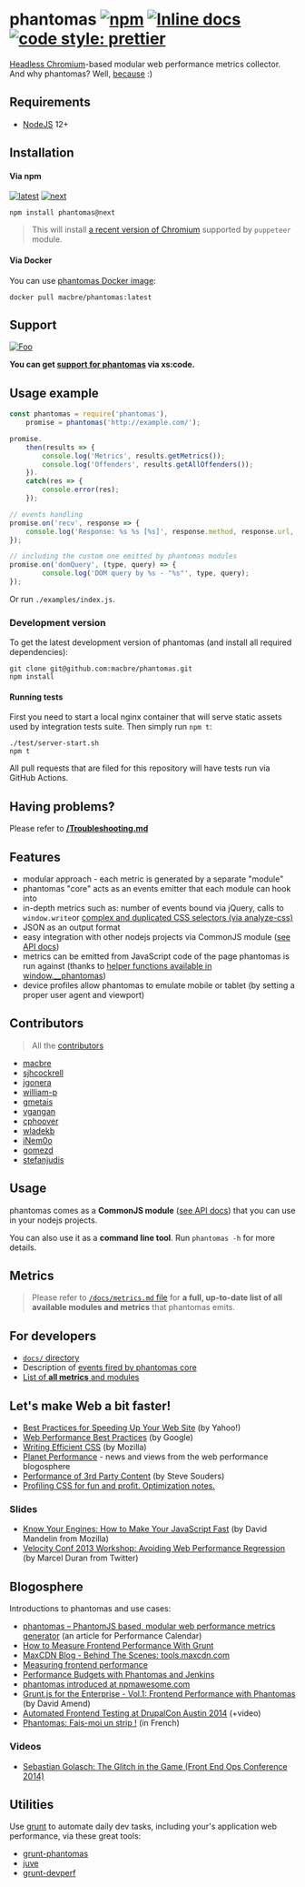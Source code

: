 phantomas [![npm](https://img.shields.io/npm/dt/phantomas.svg)]() [![Inline docs](http://inch-ci.org/github/macbre/phantomas.svg?branch=phantomas-v2)](http://inch-ci.org/github/macbre/phantomas) [![code style: prettier](https://img.shields.io/badge/code_style-prettier-ff69b4.svg?style=flat-square)](https://github.com/prettier/prettier)
=========

[Headless Chromium](https://chromium.googlesource.com/chromium/src/+/lkgr/headless/README.md)-based modular web performance metrics collector. And why phantomas? Well, [because](http://en.wikipedia.org/wiki/Fantômas) :)

## Requirements

* [NodeJS](http://nodejs.org) 12+

## Installation

#### Via npm

<a href="https://www.npmjs.com/package/phantomas" title="latest"><img alt="latest" src="https://img.shields.io/npm/v/phantomas/latest.svg" /></a>
<a href="https://www.npmjs.com/package/phantomas/v/next" title="next"><img alt="next" src="https://img.shields.io/npm/v/phantomas/next.svg" /></a>

```
npm install phantomas@next
```

> This will install [a recent version of Chromium](https://github.com/GoogleChrome/puppeteer#installation) supported by `puppeteer` module.

#### Via Docker

You can use [phantomas Docker image](https://hub.docker.com/r/macbre/phantomas):

```
docker pull macbre/phantomas:latest
```

## Support

[![Foo](https://raw.githubusercontent.com/macbre/phantomas/devel/docs/phantomas-banner.png)](https://xscode.com/macbre/phantomas)

**You can get [support for phantomas](https://xscode.com/macbre/phantomas) via xs:code.**

## Usage example

```js
const phantomas = require('phantomas'),
    promise = phantomas('http://example.com/');

promise.
    then(results => {
        console.log('Metrics', results.getMetrics());
        console.log('Offenders', results.getAllOffenders());
    }).
    catch(res => {
        console.error(res);
    });

// events handling
promise.on('recv', response => {
    console.log('Response: %s %s [%s]', response.method, response.url, response.contentType);
});

// including the custom one emitted by phantomas modules
promise.on('domQuery', (type, query) => {
        console.log('DOM query by %s - "%s"', type, query);
});
```

Or run `./examples/index.js`.

### Development version

To get the latest development version of phantomas (and install all required dependencies):

```
git clone git@github.com:macbre/phantomas.git
npm install
```

#### Running tests

First you need to start a local nginx container that will serve static assets used by integration tests suite. Then simply run `npm t`:

```
./test/server-start.sh
npm t
```

All pull requests that are filed for this repository will have tests run via GitHub Actions.

## Having problems?

Please refer to **[/Troubleshooting.md](https://github.com/macbre/phantomas/blob/devel/Troubleshooting.md)**

## Features

* modular approach - each metric is generated by a separate "module"
* phantomas "core" acts as an events emitter that each module can hook into
* in-depth metrics such as: number of events bound via jQuery, calls to ``window.write``or [complex and duplicated CSS selectors (via analyze-css)](https://github.com/macbre/analyze-css)
* JSON as an output format
* easy integration with other nodejs projects via CommonJS module ([see API docs](https://github.com/macbre/phantomas/wiki/npm-module))
* metrics can be emitted from JavaScript code of the page phantomas is run against (thanks to [helper functions available in window.__phantomas](https://github.com/macbre/phantomas/wiki/Phantomas-scope))
* device profiles allow phantomas to emulate mobile or tablet (by setting a proper user agent and viewport)

## Contributors

> All the [contributors](https://github.com/macbre/phantomas/graphs/contributors)

* [macbre](https://github.com/macbre)
* [sjhcockrell](https://github.com/sjhcockrell)
* [jgonera](https://github.com/jgonera)
* [william-p](https://github.com/william-p)
* [gmetais](https://github.com/gmetais)
* [vgangan](https://github.com/vgangan)
* [cphoover](https://github.com/cphoover)
* [wladekb](https://github.com/wladekb)
* [iNem0o](https://github.com/iNem0o)
* [gomezd](https://github.com/gomezd)
* [stefanjudis](https://github.com/stefanjudis)

## Usage

phantomas comes as a **CommonJS module** ([see API docs](https://github.com/macbre/phantomas/wiki/npm-module)) that you can use in your nodejs projects.

You can also use it as a **command line tool**. Run `phantomas -h` for more details.

## Metrics

> Please refer to [`/docs/metrics.md` file](https://github.com/macbre/phantomas/blob/devel/docs/metrics.md) for **a full, up-to-date list of all available modules and metrics** that phantomas emits.

## For developers

* [`docs/` directory](https://github.com/macbre/phantomas/blob/devel/docs)
* Description of [events fired by phantomas core](https://github.com/macbre/phantomas/blob/devel/docs/events.md)
* [List of **all metrics** and modules](https://github.com/macbre/phantomas/blob/devel/docs/metrics.md)

## Let's make Web a bit faster!

* [Best Practices for Speeding Up Your Web Site](http://developer.yahoo.com/performance/rules.html) (by Yahoo!)
* [Web Performance Best Practices](https://developers.google.com/speed/docs/best-practices/rules_intro) (by Google)
* [Writing Efficient CSS](http://developer.mozilla.org/en/Writing_Efficient_CSS) (by Mozilla)
* [Planet Performance](http://www.perfplanet.com/) - news and views from the web performance blogosphere
* [Performance of 3rd Party Content](http://stevesouders.com/p3pc/) (by Steve Souders)
* [Profiling CSS for fun and profit. Optimization notes.](http://perfectionkills.com/profiling-css-for-fun-and-profit-optimization-notes/)

### Slides

* [Know Your Engines: How to Make Your JavaScript Fast](http://cdn.oreillystatic.com/en/assets/1/event/60/Know%20Your%20Engines_%20How%20to%20Make%20Your%20JavaScript%20Fast%20Presentation%201.pdf) (by David Mandelin from Mozilla)
* [Velocity Conf 2013 Workshop: Avoiding Web Performance Regression](http://www.slideshare.net/marcelduran/velocity-conf-2013) (by Marcel Duran from Twitter)

## Blogosphere

Introductions to phantomas and use cases:

* [phantomas – PhantomJS based, modular web performance metrics generator](http://calendar.perfplanet.com/2013/phantomas/) (an article for Performance Calendar)
* [How to Measure Frontend Performance With Grunt](http://4waisenkinder.de/blog/2013/12/22/how-to-measure-frontend-performance-with-phantomas-and-grunt/)
* [MaxCDN Blog - Behind The Scenes: tools.maxcdn.com](http://blog.maxcdn.com/behind-scenes-tools-maxcdn-com/)
* [Measuring frontend performance](http://www.nephila.it/en/blog/2014/10/24/measuring-frontend-performance/)
* [Performance Budgets with Phantomas and Jenkins](http://fairl.es/2014/02/02/phantomas-performance-testing-and-jenkins/)
* [phantomas introduced at npmawesome.com](http://npmawesome.com/posts/2014-12-01-phantomas/)
* [Grunt.js for the Enterprise - Vol.1: Frontend Performance with Phantomas](http://www.slideshare.net/DavidAm/grunt-js-for-the-enterprise) (by David Amend)
* [Automated Frontend Testing at DrupalCon Austin 2014](https://austin2014.drupal.org/session/automated-frontend-testing) (+video)
* [Phantomas: Fais-moi un strip !](https://wooster.checkmy.ws/2014/01/phantomas-performance-website/) (in French)

### Videos

* [Sebastian Golasch: The Glitch in the Game (Front End Ops Conference 2014)](http://youtu.be/B_kwo5V6m_w?t=12m25s)

## Utilities

Use [grunt](http://gruntjs.com/) to automate daily dev tasks, including your's application web performance, via these great tools:

* [grunt-phantomas](https://github.com/stefanjudis/grunt-phantomas)
* [juve](https://github.com/jared-stilwell/juve)
* [grunt-devperf](https://github.com/gmetais/grunt-devperf)
